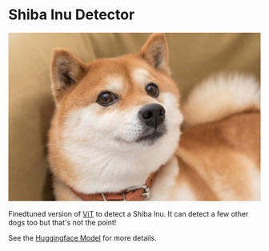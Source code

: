# Shiba Inu Detector

![Shiba Inu](./shiba.jpg)

Finedtuned version of [ViT](https://huggingface.co/google/vit-base-patch16-224-in21k) to detect a Shiba Inu. It can detect a few other dogs too but that's not the point!

See the [Huggingface Model](https://huggingface.co/domluna/vit-base-patch16-224-in21k-shiba-inu-detector) for more details.
